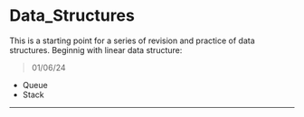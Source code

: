 # Data_Structures
<p>This is a starting point for a series of revision and practice of data structures. Beginnig with linear data structure:</p>
<blockquote>
<p>01/06/24</p>
</blockquote>
<ul>
  <li>Queue </li>
  <li>Stack </li>
</ul>
<hr />
